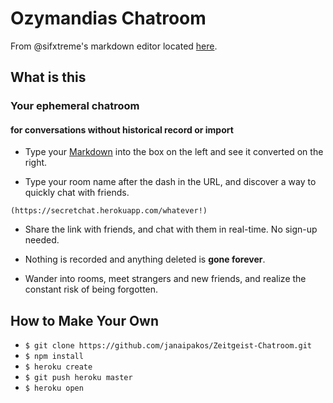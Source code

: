 # Ozymandias Chatroom

From @sifxtreme's markdown editor located [here](https://github.com/sifxtreme/realtime-markdown-viewer).

## What is this
###  Your ephemeral chatroom
#### for conversations without historical record or import

- Type your [Markdown](https://github.com/adam-p/markdown-here/wiki/Markdown-Cheatsheet) into the box on the left and see it converted on the right.

- Type your room name after the dash in the URL, and discover a way to quickly chat with friends.

`(https://secretchat.herokuapp.com/whatever!)`

- Share the link with friends, and chat with them in real-time. No sign-up needed.

- Nothing is recorded and anything deleted is **gone forever**.

- Wander into rooms, meet strangers and new friends, and realize the constant risk of being forgotten.

## How to Make Your Own
- `$ git clone https://github.com/janaipakos/Zeitgeist-Chatroom.git`
- `$ npm install`
- `$ heroku create`
- `$ git push heroku master`
- `$ heroku open`
